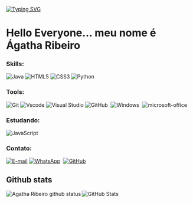 [![Typing SVG](https://readme-typing-svg.herokuapp.com/?color=0E8AE6&size=35&center=true&vCenter=true&width=1000&lines=Oi,+seja+bem+vindo+ao+meu+perfil!+:%29)](https://git.io/typing-svg)

# Hello Everyone... meu nome é Ágatha Ribeiro

### Skills:
![Java](https://img.shields.io/badge/java-%23ED8B00.svg?style=for-the-badge&logo=openjdk&logoColor=white)
![HTML5](https://img.shields.io/badge/HTML5-E34F26?style=for-the-badge&logo=html5&logoColor=white)
![CSS3](https://img.shields.io/badge/CSS3-1572B6?style=for-the-badge&logo=css3&logoColor=white)
![Python](https://img.shields.io/badge/python-3670A0?style=for-the-badge&logo=python&logoColor=ffdd54)
 
### Tools:
![Git](https://img.shields.io/badge/GIT-E44C30?style=for-the-badge&logo=git&logoColor=white)
![Vscode](https://img.shields.io/badge/Vscode-007ACC?style=for-the-badge&logo=visual-studio-code&logoColor=white)
![Visual Studio](https://img.shields.io/badge/Visual%20Studio-5C2D91.svg?style=for-the-badge&logo=visual-studio&logoColor=white)
![GitHub](https://img.shields.io/badge/-GitHub-0D1117?style=for-the-badge&logo=github&labelColor=0D1117)&nbsp;
![Windows](https://img.shields.io/badge/-Windows-0D1117?style=for-the-badge&logo=windows&labelColor=blue)&nbsp;
![microsoft-office](https://img.shields.io/badge/-microsoft_office-0D1117?style=for-the-badge&logo=microsoft-office&labelColor=blue)&nbsp;
  
### Estudando:
![JavaScript](https://img.shields.io/badge/-JavaScript-0D1117?style=for-the-badge&logo=javascript&labelColor=0D1117&textColor=0D1117)&nbsp;

### Contato:
[![E-mail](https://img.shields.io/badge/-Email-000?style=for-the-badge&logo=microsoft-outlook&logoColor=white)](mailto:agathalyynd@gmail.com)
[![WhatsApp](https://img.shields.io/badge/WhatsApp-234ea94b?style=for-the-badge&logo=whatsapp&logoColor=white)](https://wa.me/55+99+91813586)  
[![GitHub](https://img.shields.io/badge/GitHub-E44C30?style=for-the-badge&logo=github&logoColor=white)](https://github.com/AggieRibeiro)

## Github stats
![GitHub Stats](https://github-readme-stats.vercel.app/api?username=AggieRibeiro)
<img align="left" alt="Agatha Ribeiro github status" src="https://github-readme-stats.vercel.app/api/top-langs/?username=AggieRibeiro" />
